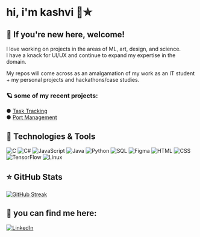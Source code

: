 # hi, i'm kashvi 🧃✮

## 📌 If you're new here, welcome!  

I love working on projects in the areas of ML, art, design, and science.  
I have a knack for UI/UX and continue to expand my expertise in the domain.

My repos will come across as an amalgamation of my work as an IT student + my personal projects and hackathons/case studies.

### 🪐 some of my recent projects:  
● [Task Tracking](https://cuteproductivityapp-caxus-projects.vercel.app/)  
● [Port Management](https://greenports-byteme.vercel.app/)  

## 🧷 Technologies & Tools  
![C](https://img.shields.io/badge/C-A8B9CC?style=for-the-badge&logo=c&logoColor=white) ![C#](https://img.shields.io/badge/C%23-239120?style=for-the-badge&logo=c-sharp&logoColor=white) ![JavaScript](https://img.shields.io/badge/JavaScript-F7DF1E?style=for-the-badge&logo=javascript&logoColor=black) ![Java](https://img.shields.io/badge/Java-007396?style=for-the-badge&logo=java&logoColor=white) ![Python](https://img.shields.io/badge/Python-3776AB?style=for-the-badge&logo=python&logoColor=white) ![SQL](https://img.shields.io/badge/SQL-4479A1?style=for-the-badge&logo=sqlite&logoColor=white) ![Figma](https://img.shields.io/badge/Figma-F24E1E?style=for-the-badge&logo=figma&logoColor=white) ![HTML](https://img.shields.io/badge/HTML-E34F26?style=for-the-badge&logo=html5&logoColor=white) ![CSS](https://img.shields.io/badge/CSS-1572B6?style=for-the-badge&logo=css3&logoColor=white) ![TensorFlow](https://img.shields.io/badge/TensorFlow-FF6F00?style=for-the-badge&logo=tensorflow&logoColor=white) ![Linux](https://img.shields.io/badge/Linux-FCC624?style=for-the-badge&logo=linux&logoColor=black)  

## ⭐ GitHub Stats
[![GitHub Streak](https://streak-stats.demolab.com/?user=cashvee&theme=tokyonight)](https://git.io/streak-stats)  

## 🧭 you can find me here:  
[![LinkedIn](https://img.shields.io/badge/LinkedIn-0A66C2?style=for-the-badge&logo=linkedin&logoColor=white)](https://www.linkedin.com/in/kashvi-r/)
